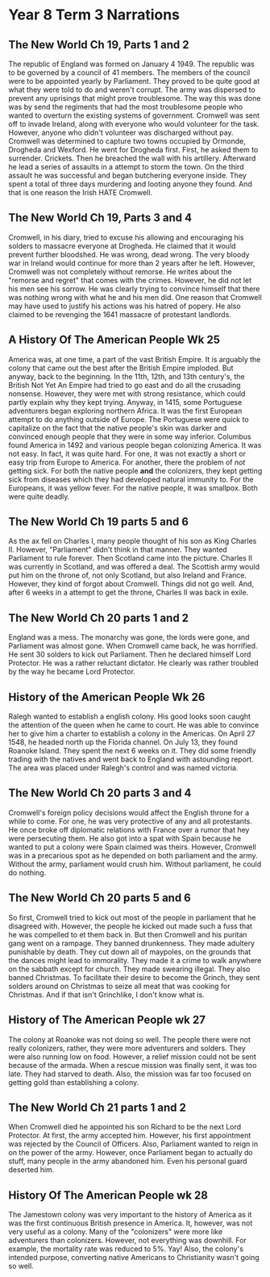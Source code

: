 # Year 8 Term 3 Narrations

## The New World Ch 19, Parts 1 and 2

The republic of England was formed on January 4 1949. The republic was to be governed by a council of 41 members. The members of the council were to be appointed yearly by Parliament. They proved to be quite good at what they were told to do and weren't corrupt. The army was dispersed to prevent any uprisings that might prove troublesome. The way this was done was by send the regiments that had the most troublesome people who wanted to overturn the existing systems of government. Cromwell was sent off to invade Ireland, along with everyone who would volunteer for the task. However, anyone who didn't volunteer was discharged without pay. Cromwell was determined to capture two towns occupied by Ormonde, Drogheda and Wexford. He went for Drogheda first.  First, he asked them to surrender. Crickets. Then he breached the wall with his artillery. Afterward he lead a series of assaults in a attempt to storm the town. On the third assault he was successful and began butchering everyone inside. They spent a total of three days murdering and looting anyone they found. And that is one reason the Irish HATE Cromwell.

## The New World Ch 19, Parts 3 and 4

Cromwell, in his diary, tried to excuse his allowing and encouraging his solders to massacre everyone at Drogheda. He claimed that it would prevent further bloodshed. He was wrong, dead wrong. The very bloody war in Ireland would continue for more than 2 years after he left. However, Cromwell was not completely without remorse. He writes about the "remorse and regret" that comes with the crimes. However, he did not let his men see his sorrow.  He was clearly trying to convince himself that there was nothing wrong with what he and his men did. One reason that Cromwell may have used to justify his actions was his hatred of popery. He also claimed to be revenging the 1641 massacre of protestant landlords.

## A History Of The American People Wk 25

America was, at one time, a part of the vast British Empire. It is arguably the colony that came out the best after the British Empire imploded. But anyway, back to the beginning. In the 11th, 12th, and 13th century's, the British Not Yet An Empire had tried to go east and do all the crusading nonsense. However, they were met with strong resistance, which could partly explain why they kept trying. Anyway, in 1415, some Portuguese adventurers began exploring northern Africa. It was the first European attempt to do anything outside of Europe. The Portuguese were quick to capitalize on the fact that the native people's skin was darker and convinced enough people that they were in some way inferior. Columbus found America in 1492 and various people began colonizing America. It was not easy. In fact, it was quite hard. For one, it was not exactly a short or easy trip from Europe to America. For another, there the problem of *not* getting sick. For both the native people **and** the colonizers, they kept getting sick from diseases which they had developed natural immunity to. For the Europeans, it was yellow fever. For the native people, it was smallpox. Both were quite deadly. 

## The New World Ch 19 parts 5 and 6

As the ax fell on Charles I, many people thought of his son as King Charles II. However, "Parliament" didn't think in that manner. They wanted Parliament to rule forever. Then Scotland came into the picture. Charles II was currently in Scotland, and was offered a deal. The Scottish army would put him on the throne of, not only Scotland, but also Ireland and France. However, they kind of forgot about Cromwell. Things did not go well. And, after 6 weeks in a attempt to get the throne, Charles II was back in exile.

## The New World Ch 20 parts 1 and 2

England was a mess. The monarchy was gone, the lords were gone, and Parliament was almost gone. When Cromwell came back, he was horrified. He sent 30 solders to kick out Parliament. Then he declared himself Lord Protector. He was a rather reluctant dictator. He clearly was rather troubled by the way he became Lord Protector. 

## History of the American People Wk 26

Ralegh wanted to establish a english colony. His good looks soon caught the attention of the queen when he came to court. He was able to convince her to give him a charter to establish a colony in the Americas. On April 27 1548, he headed north up the Florida channel. On July 13, they found Roanoke Island. They spent the next 6 weeks on it. They did some friendly trading with the natives and went back to England with astounding report. The area was placed under Ralegh's control and was named victoria.

## The New World Ch 20 parts 3 and 4

Cromwell's foreign policy decisions would affect the English throne for a while to come. For one, he was very protective of any and all protestants. He once broke off diplomatic relations with France over a rumor that hey were persecuting them. He also got into a spat with Spain because he wanted to put a colony were Spain claimed was theirs. However, Cromwell was in a precarious spot as he depended on both parliament and the army. Without the army, parliament would crush him. Without parliament, he could do nothing. 

## The New World Ch 20 parts 5 and 6

So first, Cromwell tried to kick out most of the people in parliament that he disagreed with. However, the people he kicked out made such a fuss that he was compelled to et them back in. But then Cromwell and his puritan gang went on a rampage. They banned drunkenness. They made adultery punishable by death. They cut down all of maypoles, on the grounds that the dances might lead to immorality. They made it a crime to walk anywhere on the sabbath except for church. They made swearing illegal. They also banned Christmas. To facilitate their desire to become the Grinch, they sent solders around on Christmas to seize all meat that was cooking for Christmas. And if that isn't Grinchlike, I don't know what is. 

## History of The American People wk 27

The colony at Roanoke was not doing so well. The people there were not really colonizers, rather, they were more adventurers and solders. They were also running low on food. However, a relief mission could not be sent because of the armada. When a rescue mission was finally sent, it was too late. They had starved to death. Also, the mission was far too focused on getting gold than establishing a colony. 

## The New World Ch 21 parts 1 and 2

When Cromwell died he appointed his son Richard to be the next Lord Protector. At first, the army accepted him. However, his first appointment was rejected by the Council of Officers. Also, Parliament wanted to reign in on the power of the army. However, once Parliament began to actually do stuff, many people in the army abandoned him. Even his personal guard deserted him. 

## History Of The American People wk 28

The Jamestown colony was very important to the history of America as it was the first continuous British presence in America. It, however, was not very useful as a colony. Many of the "colonizers" were more like adventurers than colonizers. However, not everything was downhill. For example, the mortality rate was reduced to 5%. Yay! Also, the colony's intended purpose, converting native Americans to Christianity wasn't going so well. 